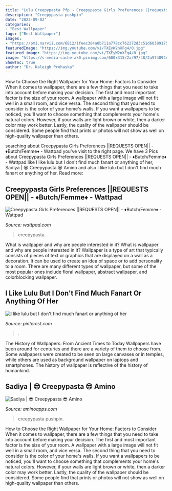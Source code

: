 ```yaml
---
title: "Lulu Creepypasta Pfp ~ Creepypasta Girls Preferences ||requests Open||"
description: "Creepypasta pushpin"
date: "2022-09-02"
categories:
- "Best Wallpaper"
tags: ["Best Wallpaper"]
images:
- "https://pm1.narvii.com/6812/1feec384a0b711a778cc762272d3c51d60389175v2_00.jpg"
featuredImage: "https://img.youtube.com/vi/TXEyW2nXFg4/0.jpg"
featured_image: "https://img.youtube.com/vi/TXEyW2nXFg4/0.jpg"
image: "https://s-media-cache-ak0.pinimg.com/600x315/2a/97/48/2a974894ea085602bfc1fe8cff12bdd6.jpg"
ShowToc: true
author: "Dr. Kaleigh Prohaska"
---
```



How to Choose the Right Wallpaper for Your Home: Factors to Consider
When it comes to wallpaper, there are a few things that you need to take into account before making your decision. The first and most important factor is the size of your room. A wallpaper with a large image will not fit well in a small room, and vice versa. 
The second thing that you need to consider is the color of your home's walls. If you want a wallpapers to be noticed, you'll want to choose something that complements your home's natural colors. However, if your walls are light brown or white, then a darker color may work better. 
Lastly, the quality of the wallpaper should be considered. Some people find that prints or photos will not show as well on high-quality wallpaper than others.

	

		
searching about Creepypasta Girls Preferences ||REQUESTS OPEN|| - ♦Butch/Femme♦ - Wattpad you've visit to the right page. We have 3 Pics about Creepypasta Girls Preferences ||REQUESTS OPEN|| - ♦Butch/Femme♦ - Wattpad like I like lulu but I don&#039;t find much fanart or anything of her, Sadiya | 😎 Creepypasta 😎 Amino and also I like lulu but I don&#039;t find much fanart or anything of her. Read more:
		
    
## Creepypasta Girls Preferences ||REQUESTS OPEN|| - ♦Butch/Femme♦ - Wattpad

<img loading=lazy src="https://img.youtube.com/vi/TXEyW2nXFg4/0.jpg" onerror="this.onerror=null;this.src='https://tse1.mm.bing.net/th?id=OIP.Gn6QT_aa3wIYLnFs5hWhYQHaFj&amp;pid=15.1';" alt="Creepypasta Girls Preferences ||REQUESTS OPEN|| - ♦Butch/Femme♦ - Wattpad">

_Source: wattpad.com_

>creepypasta. 

	

What is wallpaper and why are people interested in it?
What is wallpaper and why are people interested in it?
Wallpaper is a type of art that typically consists of pieces of text or graphics that are displayed on a wall as a decoration. It can be used to create an idea of space or to add personality to a room. There are many different types of wallpaper, but some of the most popular ones include floral wallpaper, abstract wallpaper, and colorblocking wallpaper.

    
## I Like Lulu But I Don&#039;t Find Much Fanart Or Anything Of Her

<img loading=lazy src="https://s-media-cache-ak0.pinimg.com/600x315/2a/97/48/2a974894ea085602bfc1fe8cff12bdd6.jpg" onerror="this.onerror=null;this.src='https://tse1.mm.bing.net/th?id=OIP.Pb0UL0qOBQ6zK76j5WqxZQHaD5&amp;pid=15.1';" alt="I like lulu but I don&#039;t find much fanart or anything of her">

_Source: pinterest.com_

>. 

	

The History of Wallpapers: From Ancient Times to Today
Wallpapers have been around for centuries and there are a variety of them to choose from. Some wallpapers were created to be seen on large canvases or in temples, while others are used as background wallpaper on laptops and smartphones. The history of wallpaper is reflective of the history of humankind.

    
## Sadiya | 😎 Creepypasta 😎 Amino

<img loading=lazy src="https://pm1.narvii.com/6812/1feec384a0b711a778cc762272d3c51d60389175v2_00.jpg" onerror="this.onerror=null;this.src='https://tse2.mm.bing.net/th?id=OIP.nzDfyw5_gPnKEnDnxYyDQAHaDx&amp;pid=15.1';" alt="Sadiya | 😎 Creepypasta 😎 Amino">

_Source: aminoapps.com_

>creepypasta pushpin. 

	

How to Choose the Right Wallpaper for Your Home: Factors to Consider
When it comes to wallpaper, there are a few things that you need to take into account before making your decision. The first and most important factor is the size of your room. A wallpaper with a large image will not fit well in a small room, and vice versa. 
The second thing that you need to consider is the color of your home's walls. If you want a wallpapers to be noticed, you'll want to choose something that complements your home's natural colors. However, if your walls are light brown or white, then a darker color may work better. 
Lastly, the quality of the wallpaper should be considered. Some people find that prints or photos will not show as well on high-quality wallpaper than others.

